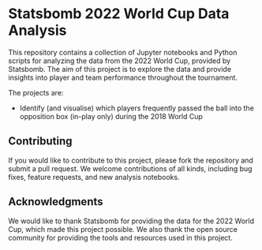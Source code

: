 # Statsbomb 2022 World Cup Data Analysis
This repository contains a collection of Jupyter notebooks and Python scripts for analyzing the data from the 2022 World Cup, provided by Statsbomb. The aim of this project is to explore the data and provide insights into player and team performance throughout the tournament.

The projects are:
- Identify (and visualise) which players frequently passed the ball into the opposition box (in-play only) during the 2018 World Cup


## Contributing
If you would like to contribute to this project, please fork the repository and submit a pull request. We welcome contributions of all kinds, including bug fixes, feature requests, and new analysis notebooks.

## Acknowledgments
We would like to thank Statsbomb for providing the data for the 2022 World Cup, which made this project possible. We also thank the open source community for providing the tools and resources used in this project.
